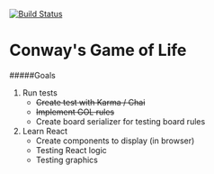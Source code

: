 [![Build Status](https://travis-ci.org/mkruitz/html5-gol.svg?branch=master)](https://travis-ci.org/mkruitz/html5-gol)
# Conway's Game of Life

#####Goals
1. Run tests
   - ~~Create test with Karma / Chai~~
   - ~~Implement GOL rules~~
   - Create board serializer for testing board rules
2. Learn React
   - Create components to display (in browser)
   - Testing React logic
   - Testing graphics